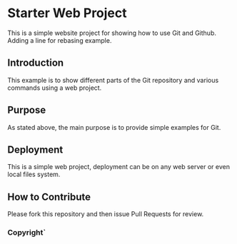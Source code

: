 # Starter Web Project

This is a simple website project for showing how to use Git and Github. Adding a line for rebasing example.

## Introduction

This example is to show different parts of the Git repository and various commands  using a web project.
## Purpose

As stated above, the main purpose is to provide simple examples for Git.

## Deployment 

This is a simple web project, deployment can be on any web server or even local files system. 

## How to Contribute

Please fork this repository and then issue Pull Requests for review.

### Copyright`
